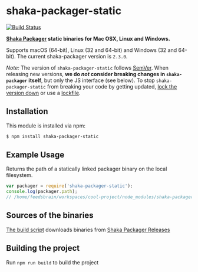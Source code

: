 # shaka-packager-static

[![Build Status](https://travis-ci.org/feedsbrain/shaka-packager-static.svg?branch=master)](https://travis-ci.org/feedsbrain/shaka-packager-static)

**[Shaka Packager](https://github.com/google/shaka-packager) static binaries for Mac OSX, Linux and Windows.**

Supports macOS (64-bit), Linux (32 and 64-bit) and Windows (32 and 64-bit). The current shaka-packager version is `2.3.0`.

*Note:* The version of `shaka-packager-static` follows [SemVer](http://semver.org). When releasing new versions, **we do *not* consider breaking changes in `shaka-packager` itself**, but only the JS interface (see below). To stop `shaka-packager-static` from breaking your code by getting updated, [lock the version down](https://docs.npmjs.com/files/package.json#dependencies) or use a [lockfile](https://docs.npmjs.com/files/package-lock.json).

## Installation

This module is installed via npm:

``` bash
$ npm install shaka-packager-static
```

## Example Usage

Returns the path of a statically linked packager binary on the local filesystem.

``` js
var packager = require('shaka-packager-static');
console.log(packager.path);
// /home/feedsbrain/workspaces/cool-project/node_modules/shaka-packager-static/bin/linux/x64/packager
```

## Sources of the binaries

[The build script](build/index.sh) downloads binaries from [Shaka Packager Releases](https://github.com/google/shaka-packager/releases/)

## Building the project

Run `npm run build` to build the project
